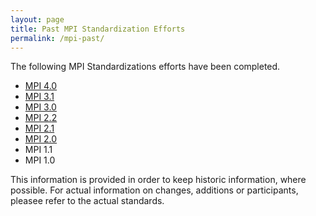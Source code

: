 ```yaml
---
layout: page
title: Past MPI Standardization Efforts
permalink: /mpi-past/
---
```


The following MPI Standardizations efforts have been completed. 

* [MPI 4.0](/mpi-40)
* [MPI 3.1](/mpi-31)
* [MPI 3.0](/mpi-30)
* [MPI 2.2](/mpi-22)
* [MPI 2.1](/mpi-21)
* [MPI 2.0](/mpi-20)
* MPI 1.1
* MPI 1.0

This information is provided in order to keep historic information, where possible. For actual information on changes, additions or participants, pleasee refer to the actual standards.

